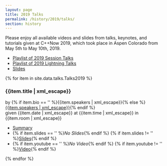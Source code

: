```yaml
---
layout: page
title: 2019 Talks
permalink: /history/2019/talks/
section: history
---
```


Please enjoy all available videos and slides from talks, keynotes, and tutorials given at C++Now 2019, which took place in Aspen Colorado from May 5th to May 10th, 2019.

* [Playlist of 2019 Session Talks](https://www.youtube.com/playlist?list=PL_AKIMJc4roW3jQgghyouFoX15m84YYB0)
* [Playlist of 2019 Lightning Talks](https://www.youtube.com/playlist?list=PL_AKIMJc4roXZPycnYPqK-FamxJdISihj)
* [Slides](https://github.com/boostcon/cppnow_presentations_2019)

<!--
* Playlist of 2019 Session Talks (not yet available)
* Playlist of 2019 Lightning Talks (not yet available)
* Slides (not yet available)
-->

{% for item in site.data.talks.Talks2019 %}
<div class="panelBox">
<a name="{{item.sched | remove_first: "https://cppnow2019.sched.com/event/" |uri_escape}}"></a>
    <h3>{{item.title | xml_escape}}</h3>
    <p>
        by {% if item.bio == '' %}{{item.speakers | xml_escape}}{% else %}<a href="{{item.bio | uri_escape}}">{{item.speakers | xml_escape}}</a>{% endif %}
        <br>
        given {{item.date | xml_escape}} at {{item.time | xml_escape}} in {{item.room | xml_escape}}
    </p>
    <ul>
        <li><a href="{{item.sched | uri_escape}}">Summary</a></li>
        <li>
            {% if item.slides == '' %}<span class="greyText"><em>No Slides</em></span>{% endif %}
            {% if item.slides != '' %}<a href="{{item.slides | uri_escape}}">Slides</a>{% endif %}
        </li>
        <li>
            {% if item.youtube == '' %}<span class="greyText"><em>No Video</em></span>{% endif %}
            {% if item.youtube != '' %}<a href="https://youtu.be/{{item.youtube}}" class="panelVideoLink" data-src="{{item.youtube}}">Video</a>{% endif %}
        </li>
    </ul>
</div>
{% endfor %}

<script src="/assets/js/PanelVideoOpener.js"></script>
